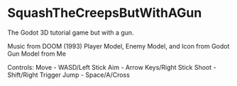 # SquashTheCreepsButWithAGun
The Godot 3D tutorial game but with a gun.

Music from DOOM (1993)
Player Model, Enemy Model, and Icon from Godot
Gun Model from Me

Controls:
Move - WASD/Left Stick
Aim - Arrow Keys/Right Stick
Shoot - Shift/Right Trigger
Jump - Space/A/Cross
